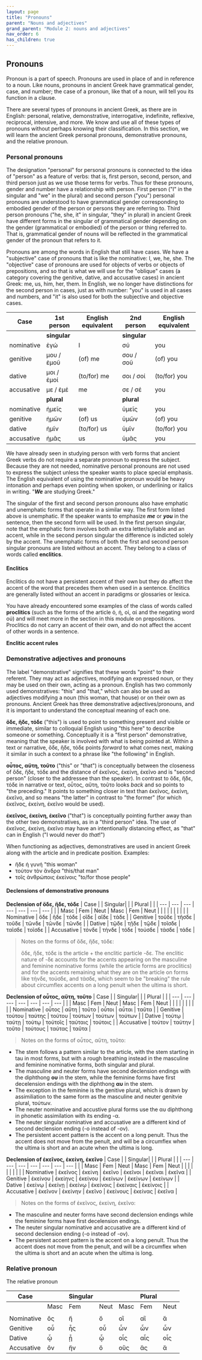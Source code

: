 ```yaml
---
layout: page
title: "Pronouns"
parent: "Nouns and adjectives"
grand_parent: "Module 2: nouns and adjectives"
nav_order: 6
has_children: true
---
```


## Pronouns

Pronoun is a part of speech. Pronouns are used in place of and in reference to a noun. Like nouns, pronouns in ancient Greek have grammatical gender, case, and number; the case of a pronoun, like that of a noun, will tell you its function in a clause.

There are several types of pronouns in ancient Greek, as there are in English: personal, relative, demonstrative, interrogative, indefinite, reflexive, reciprocal, intensive, and more. We know and use all of these types of pronouns without perhaps knowing their classification. In this section, we will learn the ancient Greek personal pronouns, demonstrative pronouns, and the relative pronoun.

### Personal pronouns

The designation "personal" for personal pronouns is connected to the idea of "person" as a feature of verbs: that is, first person, second, person, and third person just as we use those terms for verbs. Thus for these pronouns, gender and number have a relationship with person. First person ("I" in the singular and "we" in the plural) and second person ("you") personal pronouns are understood to have grammatical gender corresponding to embodied gender of the person or persons they are referring to. Third person pronouns ("he, she, it" in singular, "they" in plural) in ancient Greek have different forms in the singular of grammatical gender depending on the gender (grammatical or embodied) of the person or thing referred to. That is, grammatical gender of nouns will be reflected in the grammatical gender of the pronoun that refers to it.

Pronouns are among the words in English that still have cases. We have a "subjective" case of pronouns that is like the nominative: I, we, he, she. The "objective" case of pronouns are used for objects of verbs or objects of prepositions, and so that is what we will use for the "oblique" cases (a category covering the genitive, dative, and accusative cases) in ancient Greek: me, us, him, her, them. In English, we no longer have distinctions for the second person in cases, just as with number: "you" is used in all cases and numbers, and "it" is also used for both the subjective and objective cases.

| Case | 1st person | English equivalent | 2nd person | English equivalent |
| --- | --- | --- | --- | --- |
|   | **singular** |   | **singular** |  |
| nominative | ἐγώ | I | σύ | you |
| genitive | μου / ἐμοῦ | (of) me | σου / σοῦ | (of) you |
| dative | μοι / ἐμοί  | (to/for) me | σοι / σοί | (to/for) you |
| accusative | με / ἐμέ | me | σε / σέ | you |
|   | **plural** |   | **plural** |   |
| nominative | ἡμεῖς  | we | ὑμεῖς  | you |
| genitive | ἡμῶν | (of) us | ὑμῶν | (of) you |
| dative | ἡμῖν | (to/for) us | ὑμῖν | (to/for) you |
| accusative | ἡμᾶς  | us | ὑμᾶς  | you |

We have already seen in studying person with verb forms that ancient Greek verbs do not require a separate pronoun to express the subject. Because they are not needed, nominative personal pronouns are not used to express the subject unless the speaker wants to place special emphasis. The English equivalent of using the nominative pronoun would be heavy intonation and perhaps even pointing when spoken, or underlining or italics in writing. "**_We_** are studying Greek."

The singular of the first and second person pronouns also have emphatic and unemphatic forms that operate in a similar way. The first form listed above is unemphatic. If the speaker wants to emphasize **_me_** or **_you_** in the sentence, then the second form will be used. In the first person singular, note that the emphatic form involves both an extra letter/syllable and an accent, while in the second person singular the difference is indicted solely by the accent. The unemphatic forms of both the first and second person singular pronouns are listed without an accent. They belong to a class of words called **enclitics**.

#### Enclitics

Enclitics do not have a persistent accent of their own but they do affect the accent of the word that precedes them when used in a sentence. Enclitics are generally listed without an accent in paradigms or glossaries or lexica. 

You have already encountered some examples of the class of words called **proclitics** (such as the forms of the article ὁ, ἡ, οἱ, αἱ and the negating word οὐ) and will meet more in the section in this module on prepositions. Proclitics do not carry an accent of their own, and do not affect the accent of other words in a sentence.  

**Enclitic accent rules**


### Demonstrative adjectives and pronouns

The label "demonstrative" signifies that these words "point" to their referent. They may act as adjectives, modifying an expressed noun, or they may be used on their own, acting as a pronoun. English has two commonly used demonstratives: "this" and "that," which can also be used as adjectives modifying a noun (this woman, that house) or on their own as pronouns. Ancient Greek has three demonstrative adjectives/pronouns, and it is important to understand the conceptual meaning of each one.

**ὅδε, ἥδε, τόδε** ("this") is used to point to something present and visible or immediate, similar to colloquial English using "this here" to describe someone or something. Conceptually it is a "first person" demonstrative, meaning that the speaker is involved with what is being pointed at. Within a text or narrative, ὅδε, ἥδε, τόδε points _forward_ to what comes next, making it similar in such a context to a phrase like "the following" in English.

**οὗτος, αὕτη, τοῦτο** ("this" or "that") is conceptually between the closeness of ὅδε, ἥδε, τόδε and the distance of ἐκεῖνος, ἐκείνη, ἐκεῖνο and is "second person" (closer to the addressee than the speaker). In contrast to ὅδε, ἥδε, τόδε in narrative or text, οὗτος, αὕτη, τοῦτο looks _back_ and so points to "the preceding." It points to something closer in text than ἐκεῖνος, ἐκείνη, ἐκεῖνο, and so means "the latter" in contrast to "the former" (for which ἐκεῖνος, ἐκείνη, ἐκεῖνο would be used).

**ἐκεῖνος, ἐκείνη, ἐκεῖνο** ("that") is conceptually pointing further away than the other two demonstratives, as in a "third person" idea. The use of ἐκεῖνος, ἐκείνη, ἐκεῖνο may have an intentionally distancing effect, as "that" can in English ("I would never do _that_!")

When functioning as adjectives, demonstratives are used in ancient Greek along with the article and in predicate position. Examples:
- ἥδε ἡ γυνή "this woman"
- τούτον τὸν ἄνδρα "this/that man"
- τοῖς ἀνθρώποις ἐκείνοις "to/for those people"

#### Declensions of demonstrative pronouns

**Declension of ὅδε, ἥδε, τόδε**
| Case  |    | Singular|    |     | Plural  |     |
| --- | --- | --- | --- | --- | --- | --- |
|    | Masc | Fem | Neut | Masc | Fem | Neut |
|  |  |  |  |  |  |  |
| Nominative | ὅδε | ἥδε | τόδε | οἵδε | αἵδε | τάδε |
| Genitive | τοῦδε | τῆσδε | τοῦδε | τῶνδε | τῶνδε | τῶνδε |
| Dative | τῷδε | τῇδε | τῷδε | τοῖσδε | ταῖσδε | τοῖσδε |
| Accusative | τόνδε | τήνδε | τόδε | τούσδε | τάσδε | τάδε |

> Notes on the forms of ὅδε, ἥδε, τόδε:
>
>  ὅδε, ἥδε, τόδε is the article + the enclitic particle -δε. The enclitic nature of -δε accounts for the accents appearing on the masculine and feminine nominative forms (while the article forms are proclitics) and for the accents remaining what they are on the article on forms like τήνδε, τούσδε, and τάσδε, which seem to be "breaking" the rule about circumflex accents on a long penult when the ultima is short. 

**Declension of οὗτος, αὕτη, τοῦτο**
| Case  |    | Singular|    |     | Plural  |     |
| --- | --- | --- | --- | --- | --- | --- |
|    | Masc | Fem | Neut | Masc | Fem | Neut |
|  |  |  |  |  |  |  |
| Nominative | οὗτος | αὕτη | τοῦτο | οὗτοι | αὗται | ταῦτα |
| Genitive | τούτου | ταύτης | τούτου | τούτων | τούτων | τούτων |
| Dative | τούτῳ | ταύτῃ | τούτῳ | τούτοῖς | ταύταις | τούτοις |
| Accusative | τούτον | ταύτην | τοῦτο | τούτους | ταύτας | ταῦτα |

> Notes on the forms of οὗτος, αὕτη, τοῦτο:
- The stem follows a pattern similar to the article, with the stem starting in tau in most forms, but with a rough breathing instead in the masculine and feminine nominative forms, both singular and plural.
- The masculine and neuter forms have second declension endings with the diphthong **ου** in the stem, while the feminine forms have first decelension endings with the diphthong **αυ** in the stem.
- The exception in the feminine is the genitive plural, which is drawn by assimiliation to the same form as the masculine and neuter genitvie plural, τούτων.
- The neuter nominative and accustive plural forms use the αυ diphthong in phonetic assimilation with its ending -α.
- The neuter singular nominative and accusative are a different kind of second declension ending (-ο instead of -ον).
- The persistent accent pattern is the accent on a long penult. Thus the accent does not move from the penult, and will be a circumflex when the ultima is short and an acute when the ultima is long.

**Declension of ἐκεῖνος, ἐκείνη, ἐκεῖνο**
| Case  |    | Singular|    |     | Plural  |     |
| --- | --- | --- | --- | --- | --- | --- |
|    | Masc | Fem | Neut | Masc | Fem | Neut |
|  |  |  |  |  |  |  |
| Nominative | ἐκεῖνος  | ἐκείνη  | ἐκεῖνο  | ἐκεῖνοι | ἐκεῖναι  | ἐκεῖνα  |
| Genitive | ἐκείνου | ἐκείηνς | ἐκείνου | ἐκείνων | ἐκείνων | ἐκείνων |
| Dative | ἐκείνῳ  | ἐκείνῃ | ἐκείνῳ | ἐκείνοις | ἐκείναις | ἐκείνοις  |
| Accusative | ἐκεῖνον | ἐκείνην | ἐκεῖνο | ἐκείνους | ἐκείνας | ἐκεῖνα |

>Notes on the forms of ἐκεῖνος, ἐκείνη, ἐκεῖνο:
- The masculine and neuter forms have second declension endings while the feminine forms have first decelension endings.
- The neuter singular nominative and accusative are a different kind of second declension ending (-ο instead of -ον).
- The persistent accent pattern is the accent on a long penult. Thus the accent does not move from the penult, and will be a circumflex when the ultima is short and an acute when the ultima is long.

### Relative pronoun

The relative pronoun 


| Case  |    | Singular|    |     | Plural  |     |
| --- | --- | --- | --- | --- | --- | --- |
|    | Masc | Fem | Neut | Masc | Fem | Neut |
|  |  |  |  |  |  |  |
| Nominative | ὅς | ἥ | ὅ | οἵ | αἵ | ἅ |
| Genitive | οὗ | ἧς | οὗ | ὧν | ὧν | ὧν |
| Dative | ᾧ | ᾗ | ᾧ | οἷς | αἷς | οἷς  |
| Accusative | ὅν | ἥν | ὅ  | οὕς | ἅς | ἅ |


